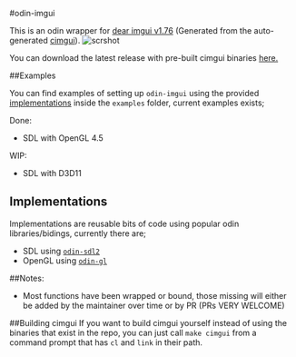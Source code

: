 #odin-imgui

This is an odin wrapper for [dear imgui v1.76](https://github.com/ocornut/imgui) (Generated from the auto-generated [cimgui](https://github.com/cimgui/cimgui.git)).
![scrshot](https://i.imgur.com/nOA6iSl.png)

You can download the latest release with pre-built cimgui binaries [here.](https://github.com/ThisDrunkDane/odin-dear_imgui/releases/latest)

##Examples

You can find examples of setting up `odin-imgui` using the provided [implementations](#implementations) inside the `examples` folder, current examples exists;

Done:
 - SDL with OpenGL 4.5

WIP:
 - SDL with D3D11

## Implementations

Implementations are reusable bits of code using popular odin libraries/bidings, currently there are;

 - SDL using [`odin-sdl2`](https://github.com/JoshuaManton/odin-sdl2)
 - OpenGL using [`odin-gl`](https://github.com/vassvik/odin-gl)

##Notes:
* Most functions have been wrapped or bound, those missing will either be added by the maintainer over time or by PR (PRs VERY WELCOME)

##Building cimgui
If you want to build cimgui yourself instead of using the binaries that exist in the repo, you can just call `make cimgui` from a command prompt that has `cl` and `link` in their path.
